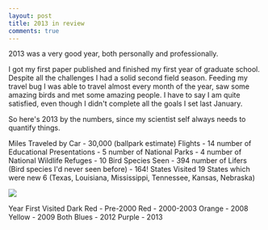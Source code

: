 ```yaml
---
layout: post
title: 2013 in review
comments: true
---
```


2013 was a very good year, both personally and professionally.

I got my first paper published and finished my first year of graduate school. Despite all the challenges I had a solid second field season. Feeding my travel bug I was able to travel almost every month of the year, saw some amazing birds and met some amazing people. I have to say I am quite satisfied, even though I didn't complete all the goals I set last January.

So here's 2013 by the numbers, since my scientist self always needs to quantify things.

Miles Traveled by Car - 30,000 (ballpark estimate)
Flights - 14
number of Educational Presentations - 5
number of  National Parks - 4
number of National Wildlife Refuges - 10
Bird Species Seen - 394
number of Lifers (Bird species I'd never seen before) - 164!
States Visited 19
States which were new 6 (Texas, Louisiana, Mississippi, Tennessee, Kansas, Nebraska)


![](https://i.imgur.com/wchPXnu.png)





Year First Visited
Dark Red - Pre-2000
Red - 2000-2003
Orange - 2008
Yellow - 2009
Both Blues - 2012
Purple - 2013







